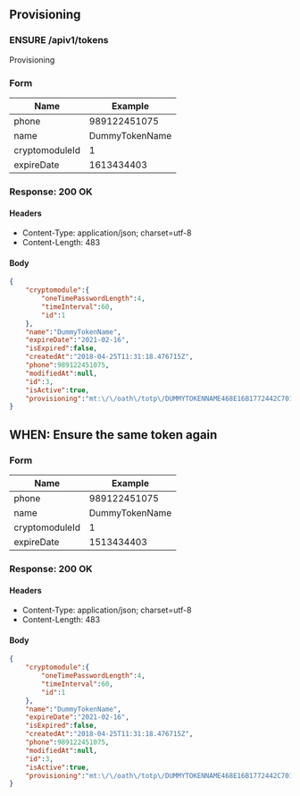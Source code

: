 ## Provisioning

### ENSURE /apiv1/tokens

Provisioning

### Form

Name | Example
--- | ---
phone | 989122451075
name | DummyTokenName
cryptomoduleId | 1
expireDate | 1613434403

### Response: 200 OK

#### Headers

* Content-Type: application/json; charset=utf-8
* Content-Length: 483

#### Body

```json
{
    "cryptomodule":{
        "oneTimePasswordLength":4,
        "timeInterval":60,
        "id":1
    },
    "name":"DummyTokenName",
    "expireDate":"2021-02-16",
    "isExpired":false,
    "createdAt":"2018-04-25T11:31:18.476715Z",
    "phone":989122451075,
    "modifiedAt":null,
    "id":3,
    "isActive":true,
    "provisioning":"mt:\/\/oath\/totp\/DUMMYTOKENNAME468E16B1772442C701A2F0C468E1F722EC53B78112F9B1AD7C46425A2EAE3371043A34342C84A7CAFCF82298A12F3440012102163515"
}
```

## WHEN: Ensure the same token again

### Form

Name | Example
--- | ---
phone | 989122451075
name | DummyTokenName
cryptomoduleId | 1
expireDate | 1513434403

### Response: 200 OK

#### Headers

* Content-Type: application/json; charset=utf-8
* Content-Length: 483

#### Body

```json
{
    "cryptomodule":{
        "oneTimePasswordLength":4,
        "timeInterval":60,
        "id":1
    },
    "name":"DummyTokenName",
    "expireDate":"2021-02-16",
    "isExpired":false,
    "createdAt":"2018-04-25T11:31:18.476715Z",
    "phone":989122451075,
    "modifiedAt":null,
    "id":3,
    "isActive":true,
    "provisioning":"mt:\/\/oath\/totp\/DUMMYTOKENNAME468E16B1772442C701A2F0C468E1F722EC53B78112F9B1AD7C46425A2EAE3371043A34342C84A7CAFCF82298A12F3440012102163515"
}
```

